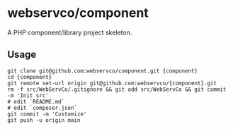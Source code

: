 # webservco/component

A PHP component/library project skeleton.

## Usage

```shell
git clone git@github.com:webservco/component.git {component}
cd {component}
git remote set-url origin git@github.com:webservco/{component}.git
rm -f src/WebServCo/.gitignore && git add src/WebServCo && git commit -m 'Init src'
# edit `README.md`
# edit `composer.json`
git commit -m 'Customize'
git push -u origin main
```
